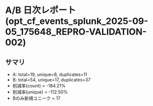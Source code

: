 # A/B 日次レポート (opt_cf_events_splunk_2025-09-05_175648_REPRO-VALIDATION-002)

## サマリ
- A: total=19, unique=8, duplicates=11
- B: total=54, unique=17, duplicates=37
- 削減率(count) = -184.21%
- 削減率(unique) = -112.50%
- Bのみ新規ユニーク = 17